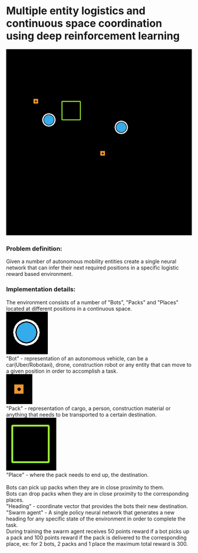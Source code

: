 # Multiple entity logistics and continuous space coordination using deep reinforcement learning

![](evaluation_loop.gif)

### Problem definition:
Given a number of autonomous mobility entities create a single neural network that can infer their next required positions in a specific logistic reward based environment.<br />

### Implementation details:
The environment consists of a number of "Bots", "Packs" and "Places" located at different positions in a continuous space.<br />
![](bot.png)<br />
"Bot" - representation of an autonomous vehicle, can be a car(Uber/Robotaxi), drone, construction robot or any entity that can move to a given position in order to accomplish a task.<br />
![](pack.png)<br />
"Pack" - representation of cargo, a person, construction material or anything that needs to be transported to a certain destination.<br />
![](place.png)<br />
"Place" - where the pack needs to end up, the destination.<br /><br />
Bots can pick up packs when they are in close proximity to them.<br />
Bots can drop packs when they are in close proximity to the corresponding places.<br />
"Heading" - coordinate vector that provides the bots their new destination.<br />
"Swarm agent" - A single policy neural network that generates a new heading for any specific state of the environment in order to complete the task.<br />
During training the swarm agent receives 50 points reward if a bot picks up a pack and 100 points reward if the pack is delivered to the corresponding place, ex: for 2 bots, 2 packs and 1 place the maximum total reward is 300.<br />
